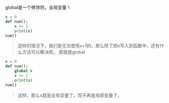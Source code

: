global是一个修饰符。全局变量！
```python
x = 0
def num():
    x += 1
    print(x)
num()
```
> 这样的情况下，我们是无法使用x+1的，那么除了把x写入到函数中，还有什么方法可以解决呢。
> 那就是global

```python
x = 0
def num():
    global x
    x += 1
    print(x)
num()
```
> 这样，那么x就是全局变量了，而不再是局部变量了。

